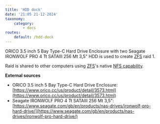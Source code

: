 ```yaml
---
title: 'HDD dock'
date: '21:05 21-12-2024'
taxonomy:
    category:
        - docs
routes:
    default: /hdd-dock
---
```


ORICO 3.5 inch 5 Bay Type-C Hard Drive Enclosure with two Seagate IRONWOLF PRO 4 Tt SATAIII 256 Mt 3,5" HDD is used to create [ZFS](/zfs) raid 1.

Raid is shared to other computers using [ZFS](/zfs)'s native [NFS capability](/nfs).

**External sources**
* ORICO 3.5 inch 5 Bay Type-C Hard Drive Enclosure: [https://www.orico.cc/us/product/detail/3573.html](https://www.orico.cc/us/product/detail/3573.html)
* Seagate IRONWOLF PRO 4 Tt SATAIII 256 Mt 3,5": [https://www.seagate.com/gb/en/products/nas-drives/ironwolf-pro-hard-drive/](https://www.seagate.com/gb/en/products/nas-drives/ironwolf-pro-hard-drive/)